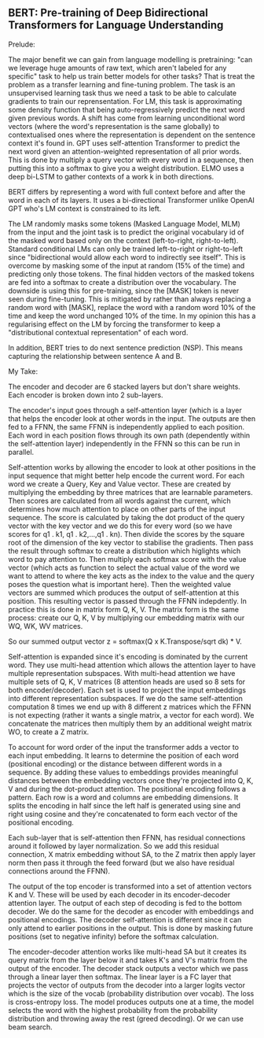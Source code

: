 ## BERT: Pre-training of Deep Bidirectional Transformers for Language Understanding

Prelude:

The major benefit we can gain from language modelling is pretraining: "can 
we leverage huge amounts of raw text, which aren't labeled for any specific"
task to help us train better models for other tasks? That is treat the problem as a transfer learning and fine-tuning problem. The task is an unsupervised learning task thus we need a task to be able to calculate gradients to train our reprensentation. For LM, this task is approximating some density function that being auto-regressively predict the next word given previous words. A shift has come from learning unconditional word vectors (where the word's representation is the same globally) to contextualised ones where the representation is dependent on the sentence context it's found in. GPT uses self-attention Transformer to predict the next word given an attention-weighted representation of all prior words. This is done by multiply a query vector with every word in a sequence, then putting this into a softmax to give you a weight distribution. ELMO uses a deep bi-LSTM to gather contexts of a work k in both directions.

BERT differs by representing a word with full context before and after the word in each of its layers. It uses a bi-directional Transformer unlike OpenAI GPT who's LM context is constrained to its left. 

The LM randomly masks some tokens (Masked Language Model, MLM) from the input and the joint task is to predict the original vocabulary id of the masked word based only on the context (left-to-right, right-to-left). Standard conditional LMs can only be trained left-to-right or right-to-left since "bidirectional would allow each word to indirectly see itself". This is overcome by masking some of the input at random (15% of the time) and predicting only those tokens. The final hidden vectors of the masked tokens are fed into a softmax to create a distribution over the vocabulary. The downside is using this for pre-training, since the [MASK] token is never seen during fine-tuning. This is mitigated by rather than always replacing a random word with [MASK], replace the word with a random word 10% of the time and keep the word unchanged 10% of the time. In my opinion this has a regularising effect on the LM by forcing the transformer to keep a "distributional contextual representation" of each word. 

In addition, BERT tries to do next sentence prediction (NSP). This means capturing the relationship between sentence A and B. 

My Take:

The encoder and decoder are 6 stacked layers but don't share weights. Each encoder is broken down into 2 sub-layers. 

The encoder's input goes through a self-attention layer (which is a layer that helps the encoder look at other words in the input. The outputs are then fed to a FFNN, the same FFNN is independently applied to each position. Each word in each position flows through its own path (dependently within the self-attention layer) independently in the FFNN so this can be run in parallel. 

Self-attention works by allowing the encoder to look at other positions in the input sequence that might better help encode the current word. For each word we create a Query, Key and Value vector. These are created by multiplying the embedding by three matrices that are learnable parameters. Then scores are calculated from all words against the current, which determines how much attention to place on other parts of the input sequence. The score is calculated by taking the dot product of the query vector with the key vector and we do this for every word (so we have scores for q1 . k1, q1 . k2,...,q1 . kn). Then divide the scores by the square root of the dimension of the key vector to stabilise the gradients. Then pass the result through softmax to create a distribution which higlights which word to pay attention to. Then multiply each softmax score with the value vector (which acts as function to select the actual value of the word we want to attend to where the key acts as the index to the value and the query poses the question what is important here). Then the weighted value vectors are summed which produces the output of self-attention at this position. This resulting vector is passed through the FFNN indepdently. In practice this is done in matrix form Q, K, V. 
The matrix form is the same process: create our Q, K, V by multiplying our embedding matrix with our WQ, WK, WV matrices. 

So our summed output vector z = softmax(Q x K.Transpose/sqrt dk) * V.

Self-attention is expanded since it's encoding is dominated by the current word. They use multi-head attention which allows the attention layer to have multiple representation subspaces. With multi-head attention we have multiple sets of Q, K, V matrices (8 attention heads are used so 8 sets for both encoder/decoder). Each set is used to project the input embeddings into different representation subspaces. If we do the same self-attention computation 8 times we end up with 8 different z matrices which the FFNN is not expecting (rather it wants a single matrix, a vector for each word). We concatenate the matrices then multiply them by an additional weight matrix WO, to create a Z matrix.

To account for word order of the input the transformer adds a vector to each input embedding. It learns to determine the position of each word (positional encoding) or the distance between different words in a sequence. By adding these values to embeddings provides meaningful distances between the embedding vectors once they're projected into Q, K, V and during the dot-product attention. The positional encoding follows a pattern. Each row is a word and columns are embedding dimensions. It splits the encoding in half since the left half is generated using sine and right using cosine and they're concatenated to form each vector of the positional encoding.

Each sub-layer that is self-attention then FFNN, has residual connections around it followed by layer normalization. So we add this residual connection, X matrix embedding without SA, to the Z matrix then apply layer norm then pass it through the feed forward (but we also have residual connections around the FFNN). 

The output of the top encoder is transformed into a set of attention vectors K and V. These will be used by each decoder in its encoder-decoder attention layer. The output of each step of decoding is fed to the bottom decoder. We do the same for the decoder as encoder with embeddings and positional encodings. The decoder self-attention is different since it can only attend to earlier positions in the output. This is done by masking future positions (set to negative infinity) before the softmax calculation. 

The encoder-decoder attention works like multi-head SA but it creates its query matrix from the layer below it and takes K's and V's matrix from the output of the encoder. The decoder stack outputs a vector which we pass through a linear layer then softmax. The linear layer is a FC layer that projects the vector of outputs from the decoder into a larger logits vector which is the size of the vocab (probability distribution over vocab). The loss is cross-entropy loss. The model produces outputs one at a time, the model selects the word with the highest probability from the probability distribution and throwing away the rest (greed decoding). Or we can use beam search.
